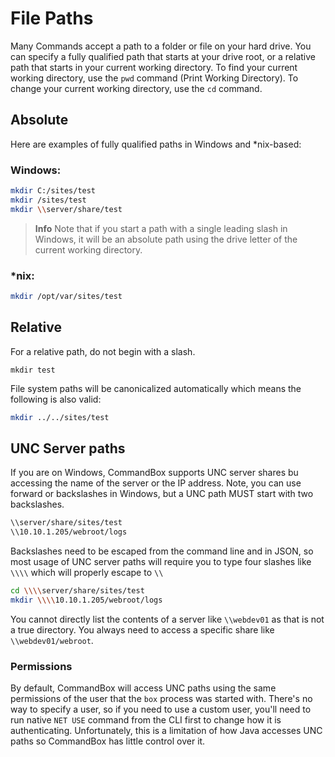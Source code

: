 # File Paths
Many Commands accept a path to a folder or file on your hard drive. You can specify a fully qualified path that starts at your drive root, or a relative path that starts in your current working directory. To find your current working directory, use the `pwd` command (Print Working Directory). To change your current working directory, use the `cd` command.

## Absolute

Here are examples of fully qualified paths in Windows and *nix-based:

### Windows:
```bash
mkdir C:/sites/test
mkdir /sites/test
mkdir \\server/share/test
```

>**Info** Note that if you start a path with a single leading slash in Windows, it will be an absolute path using the drive letter of the current working directory.  

### *nix:
```bash
mkdir /opt/var/sites/test
```

## Relative

For a relative path, do not begin with a slash.

```
mkdir test
```

File system paths will be canonicalized automatically which means the following is also valid:

```bash
mkdir ../../sites/test
```

## UNC Server paths

If you are on Windows, CommandBox supports UNC server shares bu accessing the name of the server or the IP address.  Note, you can use forward or backslashes in Windows, but a UNC path MUST start with two backslashes.  

```bash
\\server/share/sites/test
\\10.10.1.205/webroot/logs
```

Backslashes need to be escaped   from the command line and in JSON, so most usage of UNC server paths will require you to type four slashes like `\\\\` which will properly escape to `\\`

```bash
cd \\\\server/share/sites/test
mkdir \\\\10.10.1.205/webroot/logs
```

You cannot directly list the contents of a server like `\\webdev01` as that is not a true directory.  You always need to access a specific share like `\\webdev01/webroot`.

### Permissions

By default, CommandBox will access UNC paths using the same permissions of the user that the `box` process was started with.  There's no way to specify a user, so if you need to use a custom user, you'll need to run native `NET USE` command from the CLI first to change how it is authenticating.  Unfortunately, this is a limitation of how Java accesses UNC paths so CommandBox has little control over it.